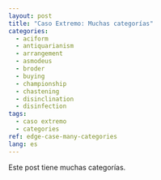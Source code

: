 ```yaml
---
layout: post
title: "Caso Extremo: Muchas categorías"
categories:
  - aciform
  - antiquarianism
  - arrangement
  - asmodeus
  - broder
  - buying
  - championship
  - chastening
  - disinclination
  - disinfection
tags:
  - caso extremo
  - categories
ref: edge-case-many-categories
lang: es
---
```


Este post tiene muchas categorías.
